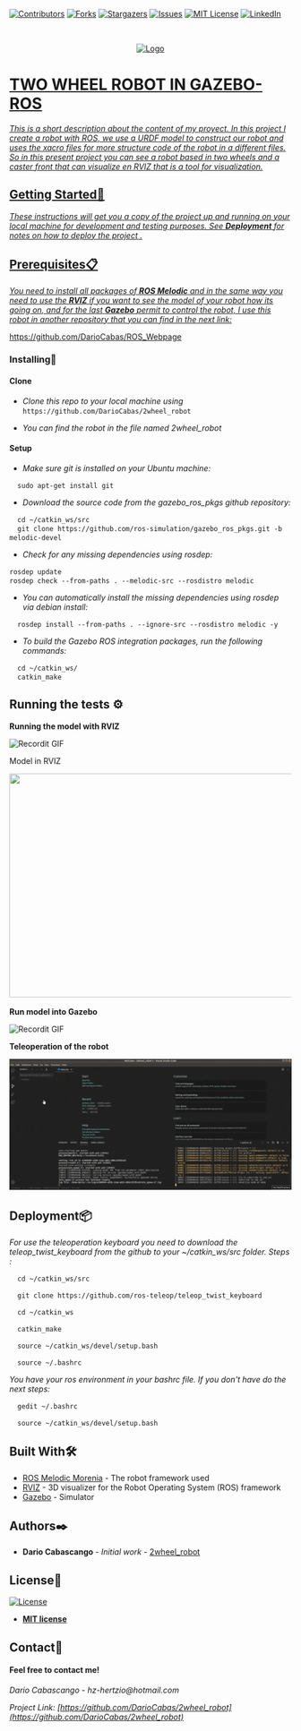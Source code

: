 [![Contributors][contributors-shield]][contributors-url]
[![Forks][forks-shield]][forks-url]
[![Stargazers][stars-shield]][stars-url]
[![Issues][issues-shield]][issues-url]
[![MIT License][license-shield]][license-url]
[![LinkedIn][linkedin-shield]][linkedin-url]

<!-- PROJECT LOGO -->

<br />
<p align="center">
  <a href="https://github.com/DarioCabas/ROS_Webpage">
    <img src="https://www.flaticon.es/svg/vstatic/svg/4568/4568780.svg?token=exp=1619830500~hmac=c2eca656132848bd4d10f4846dd2fe31" alt="Logo" width="150" height="80"
  </a>
</p>

# TWO WHEEL ROBOT IN GAZEBO-ROS

_This is a short description about the content of my proyect. In this project I create a robot with ROS, we use a URDF model to construct our robot and uses the xacro files for more structure code of the robot in a different files. So in this present project you can see a robot based in two wheels and a caster front that can visualize en RVIZ that is a tool for visualization._


## Getting Started🚀


_These instructions will get you a copy of the project up and running on your local machine for development and testing purposes. See_ **_Deployment_** _for notes on how to deploy the project ._


## Prerequisites:clipboard:

_You need to install all packages of_ **_ROS Melodic_** _and in the same way you need to use the_ **_RVIZ_** _if you want to see the model of your robot how its going on, and for the last_ **_Gazebo_** _permit to control the robot, I use this robot in another repository that you can find in the next link:_


https://github.com/DarioCabas/ROS_Webpage


### Installing🔧

#### Clone

- _Clone this repo to your local machine using_ `https://github.com/DarioCabas/2wheel_robot`

- _You can find the robot in the file named 2wheel_robot_

#### Setup

- _Make sure git is installed on your Ubuntu machine:_

```
  sudo apt-get install git
```

- _Download the source code from the gazebo_ros_pkgs github repository:_

```
  cd ~/catkin_ws/src
  git clone https://github.com/ros-simulation/gazebo_ros_pkgs.git -b melodic-devel
```
- _Check for any missing dependencies using rosdep:_

```
rosdep update
rosdep check --from-paths . --melodic-src --rosdistro melodic
```
- _You can automatically install the missing dependencies using rosdep via debian install:_

```
  rosdep install --from-paths . --ignore-src --rosdistro melodic -y
```
- _To build the Gazebo ROS integration packages, run the following commands:_

```
  cd ~/catkin_ws/
  catkin_make
```

## Running the tests ⚙️

**Running the model with RVIZ**

![Recordit GIF](http://g.recordit.co/2arPhSURiX.gif)

Model in RVIZ

<p align="center">
  <img width="600" height="400" src="https://i.imgur.com/nII5IIi.gif" >
</p>

**Run model into Gazebo**

![Recordit GIF](http://g.recordit.co/FRvSf98Xin.gif)

**Teleoperation of the robot**

![](2wheel_robot_1/img/teleop.gif)

## Deployment📦

_For use the teleoperation keyboard you need to download the teleop_twist_keyboard from the github to your ~/catkin_ws/src folder. Steps :_

```
  cd ~/catkin_ws/src
```
```
  git clone https://github.com/ros-teleop/teleop_twist_keyboard
```
```
  cd ~/catkin_ws
```
```
  catkin_make
```
```
  source ~/catkin_ws/devel/setup.bash
```
```
  source ~/.bashrc
```

_You have your ros environment in your bashrc file. If you don't have do the next steps:_

```
  gedit ~/.bashrc
```
```
  source ~/catkin_ws/devel/setup.bash
```

## Built With🛠️

* [ROS Melodic Morenia](http://wiki.ros.org/melodic) - The robot framework used
* [RVIZ](http://wiki.ros.org/rviz) - 3D visualizer for the Robot Operating System (ROS) framework
* [Gazebo](http://gazebosim.org/tutorials?tut=ros_overview) - Simulator

## Authors✒️

* **Dario Cabascango** - *Initial work* - [2wheel_robot](https://github.com/DarioCabas)

## License📄

[![License](http://img.shields.io/:license-mit-blue.svg?style=flat-square)](http://badges.mit-license.org)

- **[MIT license](http://opensource.org/licenses/mit-license.php)**


## Contact:e-mail: 

#### Feel free to contact me!

_Dario Cabascango_  - _hz-hertzio@hotmail.com_ 

_Project Link:_ _[https://github.com/DarioCabas/2wheel_robot](https://github.com/DarioCabas/2wheel_robot)_


<!-- MARKDOWN LINKS & IMAGES -->
<!-- https://www.markdownguide.org/basic-syntax/#reference-style-links -->
[contributors-shield]: https://img.shields.io/github/contributors/DarioCabas/2wheel_robot.svg?style=flat-square
[contributors-url]: https://github.com/DarioCabas/2wheel_robot/graphs/contributors
[forks-shield]: https://img.shields.io/github/forks/DarioCabas/2wheel_robot.svg?style=flat-square
[forks-url]: https://github.com/DarioCabas/2wheel_robot/network/members
[stars-shield]: https://img.shields.io/github/stars/DarioCabas/2wheel_robot.svg?style=flat-square
[stars-url]: https://github.com/DarioCabas/2wheel_robot/stargazers
[issues-shield]: https://img.shields.io/github/issues/DarioCabas/2wheel_robot.svg?style=flat-square
[issues-url]: https://github.com/DarioCabas/2wheel_robot/issues
[license-shield]: https://img.shields.io/github/license/DarioCabas/2wheel_robot.svg?style=flat-square
[license-url]: https://github.com/DarioCabas/2wheel_robot/blob/master/LICENSE.txt
[linkedin-shield]: https://img.shields.io/badge/-LinkedIn-black.svg?style=flat-square&logo=linkedin&colorB=555
[linkedin-url]: https://linkedin.com/in/dario-cabascango-9724431a3


